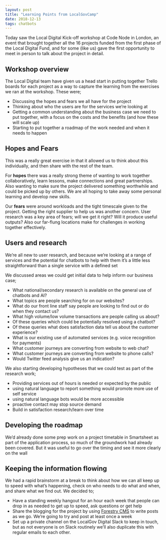 ```yaml
---
layout: post
title: "Learning Points from LocalGovCamp"
date: 2018-12-13
tags: chatbots
---
```


Today saw the Local Digital Kick-off workshop at Code Node in London, an event that brought together all the 16 projects funded from the first phase of the Local Digital Fund, and for some (like us) gave the first opportunity to meet in person to talk about the project in detail.

## Workshop overview

The Local Digital team have given us a head start in putting together Trello boards for each project as a way to capture the learning from the exercises we ran at the workshop. These were;

*   Discussing the hopes and fears we all have for the project
*   Thinking about who the users are for the services we’re looking at
*   Getting a common understanding about the business case we need to put together, with a focus on the costs and the benefits (and how these will scale up)
*   Starting to put together a roadmap of the work needed and when it needs to happen

## Hopes and Fears

This was a really great exercise in that it allowed us to think about this individually, and then share with the rest of the team.

For **hopes** there was a really strong theme of wanting to work together collaboratively, learn lessons, make connections and great partnerships. Also wanting to make sure the project delivered something worthwhile and could be picked up by others. We are all hoping to take away some personal learning and develop new skills.

Our **fears** were around workloads and the tight timescale given to the project. Getting the right supplier to help us was another concern. User research was a key area of fears; will we get it right? Will it produce useful outputs? Also our far-flung locations make for challenges in working together effectively.

## Users and research

We’re all new to user research, and because we’re looking at a range of services and the potential for chatbots to help with them it’s a little less straightforward than a single service with a defined set

We discussed areas we could get initial data to help inform our business case;

*   What national/secondary research is available on the general use of chatbots and AI?
*   What topics are people searching for on our websites?
*   What do our front line staff say people are looking to find out or do when they contact us?
*   What high volume/low volume transactions are people calling us about?
*   Of these queries which could be potentially resolved using a chatbot?
*   Of these queries what does satisfaction data tell us about the customer experience?
*   What is our existing use of automated services (e.g. voice recognition for payments)
*   What customer journeys are converting from website to web chat?
*   What customer journeys are converting from website to phone calls?
*   Would Twitter feed analysis give us an indication?

We also starting developing hypotheses that we could test as part of the research work;

*   Providing services out of hours is needed or expected by the public
*   using natural language to report something would promote more use of self service
*   using natural language bots would be more accessible
*   proactive contact may stop source demand
*   Build in satisfaction research/learn over time

## Developing the roadmap

We’d already done some prep work on a project timetable in Smartsheet as part of the application process, so much of the groundwork had already been covered. But it was useful to go over the timing and see it more clearly on the wall


## Keeping the information flowing

We had a rapid brainstorm at a break to think about how we can all keep up to speed with what’s happening, check on who needs to do what and when, and share what we find out. We decided to;

*   Have a standing weekly hangout for an hour each week that people can drop in as needed to get up to speed, ask questions or get help
*   Share the blogging for the project by using [Forestry CMS](https://forestry.io) to write posts as we go. We’re going to try and post at least once a week
*   Set up a private channel on the LocalGov Digital Slack to keep in touch, but as not everyone is on Slack routinely we’ll also duplicate this with regular emails to each other.
